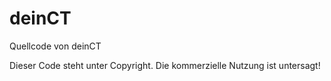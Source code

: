 # deinCT
Quellcode von deinCT


Dieser Code steht unter Copyright.
Die kommerzielle Nutzung ist untersagt!
